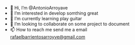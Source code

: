 - 👋 Hi, I’m @AntonioArroyave 
- 👀 I’m interested in develop somthing great
- 🌱 I’m currently learning play guitar
- 💞️ I’m looking to collaborate on some project to document
- 📫 How to reach me send me a email rafaelbarrientosarroyve@gmail.com

<!---
AntonioArroyave/AntonioArroyave is a ✨ special ✨ repository because its `README.md` (this file) appears on your GitHub profile.
You can click the Preview link to take a look at your changes.
--->
